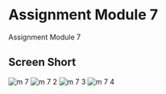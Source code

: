 # Assignment Module 7

Assignment Module 7

## Screen Short

![m 7](https://github.com/iamazmarul/myfirst_flutter_app/assets/55909678/32a4cb10-667b-47aa-81ff-75923e46ed83)
![m 7 2](https://github.com/iamazmarul/myfirst_flutter_app/assets/55909678/c01bb09c-f2b4-4619-9202-3ffa748d31db)
![m 7 3](https://github.com/iamazmarul/myfirst_flutter_app/assets/55909678/f821e31b-2745-4e30-aa16-dbc7fdb040cd)
![m 7 4](https://github.com/iamazmarul/myfirst_flutter_app/assets/55909678/3e0623cb-9de2-491f-b46d-868a720c49fb)

